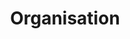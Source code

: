 ---
layout: redirect.njk
permalink: false
hideInSitemap: true
tags: level2
key: organisation_de
title: Organisation
redirect: /de/design-system/organisation/process/
parent: designsystem_de
order: 2
---